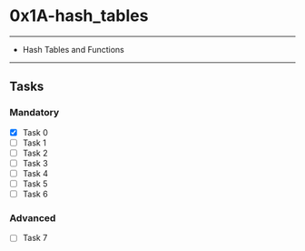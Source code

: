 # 0x1A-hash_tables

---
* Hash Tables and Functions
---

## Tasks
### Mandatory
- [x] Task 0
- [ ] Task 1
- [ ] Task 2
- [ ] Task 3
- [ ] Task 4
- [ ] Task 5
- [ ] Task 6

### Advanced
- [ ] Task 7
